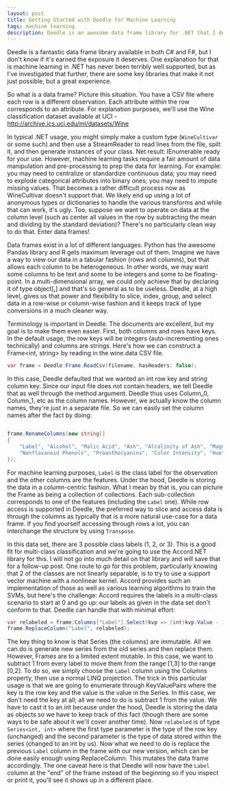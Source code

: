 ```yaml
---
layout: post
title: Getting Started with Deedle for Machine Learning
tags: machine learning
description: Deedle is an awesome data frame library for .NET that I don't think has the exposure it deserves. This post explores some of the basics of Deedle to smooth out the initial learning curve applied to a basic machine learning classification problem.
---
```

Deedle is a fantastic data frame library available in both C# and F#, but I don't know if it's earned the exposure it deserves. One explanation for that is machine learning in .NET has never been terribly well supported, but as I've investigated that further, there are some key libraries that make it not just possible, but a great experience.  

So what is a data frame? Picture this situation.  You have a CSV file where each row is a different observation.  Each attribute within the row corresponds to an attribute.  For explanation purposes, we'll use the Wine classification dataset available at UCI - http://archive.ics.uci.edu/ml/datasets/Wine

In typical .NET usage, you might simply make a custom type (`WineCultivar` or some such) and then use a StreamReader to read lines from the file, spilt it, and then generate instances of your class.  Net result: IEnumerable<WineCultivar> ready for your use.  However, machine learning tasks require a fair amount of data manipulation and pre-processing to prep the data for learning.  For example: you may need to centralize or standardize continuous data; you may need to explode categorical attributes into binary ones; you may need to impute missing values.  That becomes a rather difficult process now as WineCultivar doesn't support that.  We likely end up using a lot of anonymous types or dictionaries to handle the various transforms and while that can work, it's ugly.  Too, suppose we want to operate on data at the column level (such as center all values in the row by subtracting the mean and dividing by the standard deviation)?  There's no particularly clean way to do that.  Enter data frames!

Data frames exist in a lot of different languages.  Python has the awesome Pandas library and R gets maximum leverage out of them.  Imagine we have a way to view our data in a tabular fashion (rows and columns), but that allows each column to be heterogeneous.  In other words, we may want some columns to be text and some to be integers and some to be floating-point.  In a multi-dimensional array, we could only achieve that by declaring it of type object[,] and that's so general as to be useless.  Deedle, at a high level, gives us that power and flexibility to slice, index, group, and select data in a row-wise or column-wise fashion and it keeps track of type conversions in a much cleaner way.  

Terminology is important in Deedle.  The documents are excellent, but my goal is to make them even easier.  First, both columns and rows have keys.  In the default usage, the row keys will be integers (auto-incrementing ones technically) and columns are strings.  Here's how we can construct a Frame<int, string> by reading in the wine.data CSV file. 

````c#
var frame = Deedle.Frame.ReadCsv(filename, hasHeaders: false);
````

In this case, Deedle defaulted that we wanted an int row key and string column key.  Since our input file does not contain headers, we tell Deedle that as well through the method argument.  Deedle thus uses Column_0, Column_1, etc as the column names.  However, we actually know the column names, they're just in a separate file.  So we can easily set the column names after the fact by doing:

````c#

frame.RenameColumns(new string[]
{
    "Label", "Alcohol", "Malic Acid", "Ash", "Alcalinity of Ash", "Magnesium", "Phenols", "Flavanoids",
    "Nonflavanoid Phenols", "Proanthocyanins", "Color Intensity", "Hue", "OD280/OD315", "Proline"
});
````

For machine learning purposes, `Label` is the class label for the observation and the other columns are the features.  Under the hood, Deedle is storing the data in a column-centric fashion.  What I mean by that is, you can picture the Frame as being a collection of collections.  Each sub-collection corresponds to one of the features (including the `Label` one).  While row access is supported in Deedle, the preferred way to slice and access data is through the columns as typically that is a more natural use-case for a data frame.  If you find yourself accessing through rows a lot, you can interchange the structure by using `Transpose`.  

In this data set, there are 3 possible class labels (1, 2, or 3).  This is a good fit for multi-class classification and we're going to use the Accord.NET library for this.  I will not go into much detail on that library and will save that for a follow-up post.  One route to go for this problem, particularly knowing that 2 of the classes are not linearly separable, is to try to use a support vector machine with a nonlinear kernel.  Accord provides such an implementation of those as well as various learning algorithms to train the SVMs, but here's the challenge: Accord requires the labels in a multi-class scenario to start at 0 and go up: our labels as given in the data set don't conform to that.  Deedle can handle that with minimal effort:

````c#
var relabeled = frame.Columns["Label"].Select(kvp => (int)kvp.Value - 1);
frame.ReplaceColumn("Label", relabeled);

````

The key thing to know is that Series (the columns) are immutable.  All we can do is generate new series from the old series and then replace them.  However, Frames are to a limited extent mutable.  In this case, we want to subtract 1 from every label to move them from the range [1,3] to the range [0,2]. To do so, we simply choose the `Label` column using the Columns property, then use a normal LINQ projection.  The trick in this particular usage is that we are going to enumerate through KeyValuePairs where the key is the row key and the value is the value in the Series.  In this case, we don't need the key at all; all we need to do is subtract 1 from the value.  We have to cast it to an int because under the hood, Deedle is storing the data as objects so we have to keep track of this fact (though there are some ways to be safe about it we'll cover another time).  Now `relabeled` is of type `Series<int, int>` where the first type parameter is the type of the row key (unchanged) and the second parameter is the type of data stored within the series (changed to an int by us).  Now what we need to do is replace the previous `Label` column in the frame with our new version, which can be done easily enough using ReplaceColumn.  This mutates the data frame accordingly.  The one caveat here is that Deedle will now have the `Label` column at the "end" of the frame instead of the beginning so if you inspect or print it, you'll see it shows up in a different place. 




